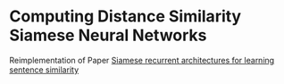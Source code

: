 # Computing Distance Similarity  Siamese Neural Networks

Reimplementation of Paper [Siamese recurrent architectures for learning sentence similarity](https://dl.acm.org/doi/10.5555/3016100.3016291)
 
